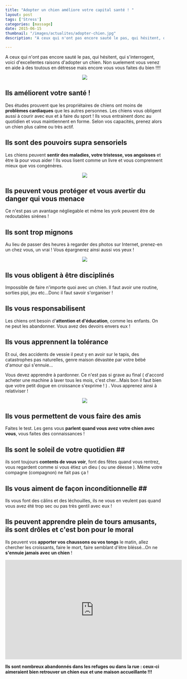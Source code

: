 ```yaml
---
title: "Adopter un chien améliore votre capital santé ! "
layout: post
tags: ['Stress']
categories: [massage]
date: 2015-06-15
thumbnail: "/images/actualites/adopter-chien.jpg"
description: "A ceux qui n'ont pas encore sauté le pas, qui hésitent, qui s'interrogent, voici d'excellentes raisons d'adopter un chien.  "

---
```


A ceux qui n'ont pas encore sauté le pas, qui hésitent, qui s'interrogent, voici d'excellentes raisons d'adopter un chien. Non suelement vous venez en aide à des toutous en détresse mais encore vous vous faites du bien !!!!




<p align="center"><img src= "/images/actualites/adopter-chien.jpg"></p>



## Ils améliorent votre santé ! ##
Des études prouvent que les propriétaires de chiens ont moins de <b>problèmes cardiaques</b> que les autres personnes. Les chiens vous obligent aussi à courir avec eux et à faire du sport ! Ils vous entrainent donc au quotidien et vous maintiennent en forme. Selon vos capacités, prenez alors un chien plus calme ou très actif.

## Ils sont des pouvoirs supra sensoriels ##
Les chiens  peuvent <b>sentir des maladies, votre tristesse, vos angoisses</b> et être là pour vous aider ! Ils vous lisent comme un livre et vous comprennent mieux que vos congénères.
<p align= "center"><img src= "/images/actualites/trustingdogl.jpg"</p>

## Ils peuvent vous protéger et vous avertir du danger qui vous menace ##
Ce n'est pas un avantage négliegable et même les york peuvent être de redoutables sirénes !

## Ils sont trop  mignons ##
Au lieu de passer des heures à regarder des photos sur Internet, prenez-en un chez vous, un vrai ! Vous épargnerez ainsi aussi vos yeux !
<p align= "center"><img src= "/images/actualites/refuge-chien.jpg"</p>

## Ils vous obligent à être disciplinés ##
 Impossible de faire n'importe quoi avec un chien. Il faut avoir une routine, sorties pipi, jeu etc...Donc il faut savoir s'organiser !

 ## Ils vous responsabilisent ##
 Les chiens ont besoin d'<b>attention et d'éducation</b>, comme les enfants. On ne peut les abandonner. Vous avez des devoirs envers eux !

## Ils vous apprennent la tolérance ##
Et oui, des accidents de vessie il peut y en avoir sur le tapis, des catastrophes pas naturelles, genre maison dévastée par votre bébé d'amour qui s'ennuie...

Vous devez apprendre à pardonner. Ce n'est pas si grave au final ( d'accord acheter une machine à laver tous les mois, c'est cher...Mais bon il faut bien que votre petit dogue en croissance s'exprime ! ) . Vous apprenez ainsi à relativiser !
<p align= "center"><img src= "/images/actualites/catal.jpg"</p>

## Ils vous permettent de vous faire des amis ##
Faites le test. Les gens vous <b>parlent quand vous avez votre chien avec vous</b>, vous faites des connaissances !

## Ils sont le soleil de votre quotidien ##
ils sont toujours <b>contents de vous voir</b>, font des fêtes quand vous rentrez, vous regardent comme si vous étiez un dieu ( ou une déesse ). Même votre compagne (compagnon) ne fait pas ça !

## Ils vous aiment de façon inconditionnelle ##
Ils vous font des câlins et des léchouilles, ils ne vous en veulent pas quand vous avez été trop sec ou pas très gentil avec eux !

## Ils peuvent apprendre plein de tours amusants, ils sont drôles et c'est bon pour le moral ##
Ils peuvent vos <b>apporter vos chaussons ou vos tongs</b> le matin, allez chercher les croissants, faire le mort, faire semblant d'être bléssé...On ne <b>s'ennuie jamais avec un chien</b> !
<p align= "center"><iframe width="560" height="315" src="https://www.youtube.com/embed/grVya90TkB4" frameborder="0" allowfullscreen></iframe></p>

<b>Ils sont nombreux abandonnés dans les refuges ou dans la rue : ceux-ci aimeraient bien retrouver un chien eux et une maison accueillante !!!</b>





